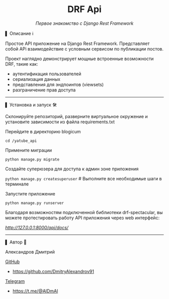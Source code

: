 <div align="center">
<h1> DRF Api </h1>
<p><em>Первое знакомство с Django Rest Framework</em></p>
</div>

▌ Описание ℹ️

Простое API приложение на Django Rest Framework. 
Представляет собой APi взаимодействие с условным сервисом по публикации постов.

Проект наглядно демонстрирует мощные встроенные возможности DRF, такие как:

- аутентификация пользователей
- сериализация данных
- представления для эндпоинтов (viewsets)
- разграничение прав доступа


---

▌ Установка и запуск 🛠️


Склонируйте репозиторий, разверните виртуальное окружение и установите зависимости из файла requirements.txt


Перейдите в директорию blogicum

`cd /yatube_api`

Примените миграции

`python manage.py migrate`

Создайте суперюзера для доступа к админ зоне приложения

`python manage.py createsuperuser` # Выполните все необходимые шаги в терминале

Запустите приложение

`python manage.py runserver`

Благодаря возможностям подключенной библиотеки drf-spectacular, вы можете протестировать работу API приложения через web интерфейс:

*http://127.0.0.1:8000/api/docs/*


---
▌ Автор 📝

Александров Дмитрий

<u>GitHub</u>
 - https://github.com/DmitryAlexandrov91

 <u>Telegram</u>
 - https://t.me/@AlDmAl